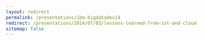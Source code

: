 ```yaml
---
layout: redirect
permalink: /presentations/ibm-bigdatadev14
redirect: /presentations/2014/07/03/lessons-learned-from-iot-and-cloud-at-ibm-bigdata
sitemap: false
---
```

